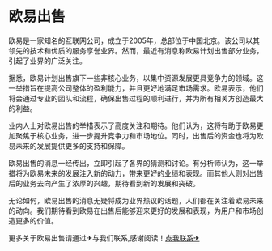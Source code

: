 # 欧易出售

欧易是一家知名的互联网公司，成立于2005年，总部位于中国北京。该公司以其领先的技术和优质的服务享誉业界。然而，最近有消息称欧易计划出售部分业务，引起了业界的广泛关注。

据悉，欧易计划出售旗下一些非核心业务，以集中资源发展更具竞争力的领域。这一举措旨在提高公司整体的盈利能力，并且更好地满足市场需求。欧易表示，他们将会通过专业的团队和流程，确保出售过程的顺利进行，并为所有相关方创造最大的利益。

业内人士对欧易出售的举措表示了高度关注和期待。他们认为，这将有助于欧易更加聚焦于核心业务，进一步提升竞争力和市场地位。同时，出售后的资金也将为欧易未来的发展提供更多的支持和保障。

欧易出售的消息一经传出，立即引起了各界的猜测和讨论。有分析师认为，这一举措将为欧易未来的发展注入新的动力，带来更好的业绩和表现。而其他人则对出售后的业务去向产生了浓厚的兴趣，期待看到新的发展和突破。

无论如何，欧易出售的消息无疑将成为业界热议的话题，人们都在关注着欧易未来的动向。我们期待看到欧易在出售后能够迎来更好的发展和表现，为用户和市场创造更多的价值。

更多关于欧易出售请通过✈与我们联系,感谢阅读！[点我联系✈](https://auth.k02.cc)